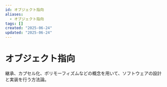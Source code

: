 ```yaml
---
id: オブジェクト指向
aliases:
  - オブジェクト指向
tags: []
created: "2025-06-24"
updated: "2025-06-24"
---
```


# オブジェクト指向

継承、カプセル化、ポリモーフィズムなどの概念を用いて、ソフトウェアの設計と実装を行う方法論。
